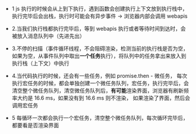 - 1 js 执行的时候会从上到下执行，遇到函数会创建执行上下文放到执行栈中，执行完毕后会出栈，执行时可能会有异步事件 -> 浏览器内部会调用 webapis

* 2.当我们执行栈都执行完毕后，等到 webapis 执行或者等待时间到达时，会被放入消息队列中（先进先出）

* 3.不停的扫描（事件循环线程，不会阻碍渲染，检测当前的执行栈是否为空，如果为空，从事件队列中取出**一个任务**执行），将队列中的任务拿出来放入到执行栈（上下文）中执行

* 4.当代码执行的时候，还会有一些任务，例如 promise.then - 微任务， 每次执行宏任务的时候，都会单独创建一个微任务队列，宏任务，执行完毕后，会清空整个微任务队列，清空微任务队列后，**有可能**渲染界面，浏览器有刷新频率大约是 16.6 ms，如果没有到 16.6 ms 则不渲染， 如果渲染了界面，然后会调用宏任务

* 5 每循环一次都会执行一个宏任务，清空整个微任务队列，每次循环完毕后，都要看是否渲染界面
